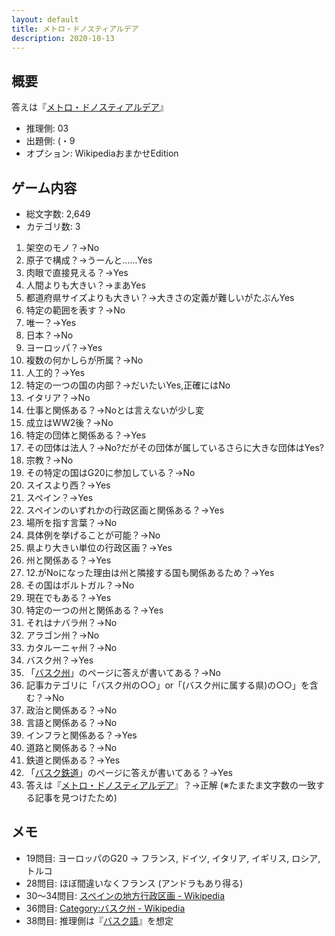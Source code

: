 ```yaml
---
layout: default
title: メトロ・ドノスティアルデア
description: 2020-10-13
---
```


## 概要

答えは『[メトロ・ドノスティアルデア](https://ja.wikipedia.org/wiki/%E3%83%A1%E3%83%88%E3%83%AD%E3%83%BB%E3%83%89%E3%83%8E%E3%82%B9%E3%83%86%E3%82%A3%E3%82%A2%E3%83%AB%E3%83%87%E3%82%A2)』

- 推理側: 03
- 出題側: (・9
- オプション: WikipediaおまかせEdition

## ゲーム内容

- 総文字数: 2,649
- カテゴリ数: 3

1. 架空のモノ？→No
2. 原子で構成？→うーんと……Yes
3. 肉眼で直接見える？→Yes
4. 人間よりも大きい？→まあYes
5. 都道府県サイズよりも大きい？→大きさの定義が難しいがたぶんYes
6. 特定の範囲を表す？→No
7. 唯一？→Yes
8. 日本？→No
9. ヨーロッパ？→Yes
10. 複数の何かしらが所属？→No
11. 人工的？→Yes
12. 特定の一つの国の内部？→だいたいYes,正確にはNo
13. イタリア？→No
14. 仕事と関係ある？→Noとは言えないが少し変
15. 成立はWW2後？→No
16. 特定の団体と関係ある？→Yes
17. その団体は法人？→No?だがその団体が属しているさらに大きな団体はYes?
18. 宗教？→No
19. その特定の国はG20に参加している？→No
20. スイスより西？→Yes
21. スペイン？→Yes
22. スペインのいずれかの行政区画と関係ある？→Yes
23. 場所を指す言葉？→No
24. 具体例を挙げることが可能？→No
25. 県より大きい単位の行政区画？→Yes
26. 州と関係ある？→Yes
27. 12.がNoになった理由は州と隣接する国も関係あるため？→Yes
28. その国はポルトガル？→No
29. 現在でもある？→Yes
30. 特定の一つの州と関係ある？→Yes
31. それはナバラ州？→No
32. アラゴン州？→No
33. カタルーニャ州？→No
34. バスク州？→Yes
35. 「[バスク州](https://ja.wikipedia.org/wiki/%E3%83%90%E3%82%B9%E3%82%AF%E5%B7%9E)」のページに答えが書いてある？→No
36. 記事カテゴリに「バスク州の○○」or「(バスク州に属する県)の○○」を含む？→No
37. 政治と関係ある？→No
38. 言語と関係ある？→No
39. インフラと関係ある？→Yes
40. 道路と関係ある？→No
41. 鉄道と関係ある？→Yes
42. 「[バスク鉄道](https://ja.wikipedia.org/wiki/%E3%83%90%E3%82%B9%E3%82%AF%E9%89%84%E9%81%93)」のページに答えが書いてある？→Yes
43. 答えは『[メトロ・ドノスティアルデア](https://ja.wikipedia.org/wiki/%E3%83%A1%E3%83%88%E3%83%AD%E3%83%BB%E3%83%89%E3%83%8E%E3%82%B9%E3%83%86%E3%82%A3%E3%82%A2%E3%83%AB%E3%83%87%E3%82%A2)』？→正解 (※たまたま文字数の一致する記事を見つけたため)

## メモ

- 19問目: ヨーロッパのG20 → フランス, ドイツ, イタリア, イギリス, ロシア, トルコ
- 28問目: ほぼ間違いなくフランス (アンドラもあり得る)
- 30～34問目: [スペインの地方行政区画 - Wikipedia](https://ja.wikipedia.org/wiki/%E3%82%B9%E3%83%9A%E3%82%A4%E3%83%B3%E3%81%AE%E5%9C%B0%E6%96%B9%E8%A1%8C%E6%94%BF%E5%8C%BA%E7%94%BB)
- 36問目: [Category:バスク州 - Wikipedia](https://ja.wikipedia.org/wiki/Category:%E3%83%90%E3%82%B9%E3%82%AF%E5%B7%9E)
- 38問目: 推理側は『[バスク語](https://ja.wikipedia.org/wiki/%E3%83%90%E3%82%B9%E3%82%AF%E8%AA%9E)』を想定
